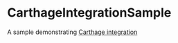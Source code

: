 # CarthageIntegrationSample
A sample demonstrating [Carthage integration](https://gist.github.com/KoCMoHaBTa/455df6a19f91e62b4e02ef8e68fb395d)
